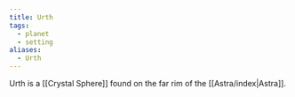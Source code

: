 ```yaml
---
title: Urth
tags:
  - planet
  - setting
aliases:
  - Urth
---
```


Urth is a [[Crystal Sphere]] found on the far rim of the [[Astra/index|Astra]].